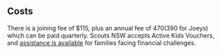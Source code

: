 ## Costs

There is a joining fee of $115, plus an annual fee of $470 ($390 for Joeys) which can be paid quarterly.
Scouts NSW accepts Active Kids Vouchers, and [assistance is available](https://nsw.scouts.com.au/familysupportfund/)
for families facing financial challenges.
